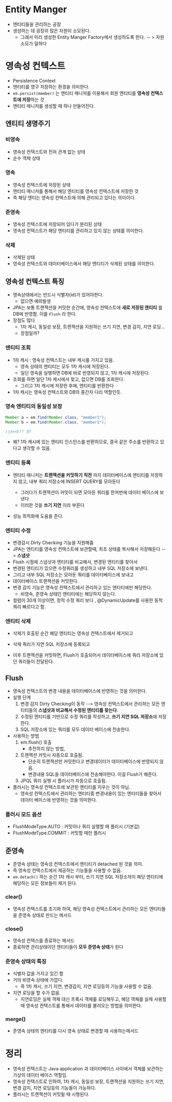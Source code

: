# Entity Manger

- 엔티티들을 관리하는 공장
- 생성하는 데 굉장히 많은 자원이 소모된다.
  - 그래서 미리 생성한 Entity Manger Factory에서 생성하도록 한다. -- > 자원소모가 덜하다



# 영속성 컨텍스트

- Persistence Context
- 엔티티를 영구 저장하는 환경을 의미한다.
- `em.persist(member)` 는 엔티티 매니저를 이용해서 회원 엔티티를 **영속성 컨텍스트에 저장**하는 것
- 엔티티 매니저를 생성할 때 하나 만들어진다.



## 엔티티 생명주기

### 비영속

- 영속성 컨텍스트와 전혀 관계 없는 상태
- 순수 객체 상태

### 영속

- 영속성 컨텍스트에 저장된 상태
- 엔티티 매니저를 통해서 해당 엔티티를 영속성 컨텍스트에 저장한 것
- 즉 해당 엔티는 영속성 컨텍스트에 의해 관리되고 있다는 의미이다.

### 준영속

- 영속성 컨텍스트에 저장되어 있다가 분리된 상태
- 영속성 컨텍스트가 해당 엔티티를 관리하고 있지 않는 상태를 의미한다.

### 삭제

- 삭제된 상태
- 영속성 컨텍스트와 데이터베이스에서 해당 엔티티가 삭제된 상태를 의미한다.



## 영속성 컨텍스트 특징

- 영속상태에서는 반드시 식별자(id)가 있어야한다. 
  - 없으면 예외발생
- JPA는 보통 트랜잭션을 커밋한 순간에, 영속성 컨텍스트에 **새로 저장된 엔티티** 를 DB에 반영함. 이를 `Flush` 라 한다.
- 장점도 많다
  - 1차 캐시, 동일성 보장, 트랜잭션을 지원하는 쓰기 지연, 변경 감지, 지연 로딩...
  - 장점일까?



### 엔티티 조회

- 1차 캐시 : 영속성 컨텍스트는 내부 캐시를 가지고 있음. 
  - 영속 상태의 엔티티는 모두 1차 캐시에 저장된다.
  - 일단 영속을 실행하면 DB에 바로 반영되지 않고, 1차 캐시에 저장된다.
- 조회를 하면 일단 1차 캐시에서 찾고, 없으면 DB를 조회한다.
  - 그리고 1차 캐시에 저장한 후에, 엔티티를 반환한다
- 1차 캐시는 영속성 컨텍스트와 DB의 중간자 다리 역할인듯.



### 영속 엔티티의 동일성 보장

```java
Member a = em.find(Member.class, "member1");
Member b = em.find(Member.class, "member1");

//a==b?? 참!
```

- 왜? 1차 캐시에 있는 엔티티 인스턴스를 반환하므로, 결국 같은 주소를 반환하고 있다고 생각할 수 있음.



### 엔티티 등록

- 엔티티 매니저는 **트랜잭션을 커밋하기 직전** 까지 데이터베이스에 엔티티를 저장하지 않고, 내부 쿼리 저장소에 INSERT QUERY를 모아둔다
  - 그러다가 트랜잭션이 커밋이 되면 모아둔 쿼리를 한꺼번에 데이터 베이스에 보낸다
  - 이러한 것을 **쓰기 지연** 이라 부른다

- 성능 최적화에 도움을 준다.



### 엔티티 수정

- 변경감시 Dirty Checking 기능을 지원해줌
- JPA는 엔티티를 영속성 컨텍스트에 보관할때, 최초 상태를 복사해서 저장해둔다 --> **스냅샷**
- Flush 시점에 스냅샷과 엔티티를 비교해서, 변경된 엔티티를 찾아서
- 변경된 엔티티가 있으면 수정쿼리를 생성하고 내부 SQL 저장소에 보낸다.
- 그리고 내부 SQL 저장소는 모아둔 쿼리를 데이터베이스에 보내고
- 데이터베이스 트랜잭션을 커밋한다.
- 변경 감지 기능은 영속성 컨텍스트에서 관리하고 있는 엔티티에만 해당한다.
  - 비영속, 준영속 상태인 엔티티에는 해당하지 않는다.
- 컬럼이 30개 이상이면, 정적 수정 쿼리 보다 , @DynamicUpdate를 사용한 동적쿼리 빠르다고 함.



### 엔티티 삭제

- 삭제가 호출된 순간 해당 엔티티는 영속성 컨텍스트에서 제거되고

- 삭제 쿼리가 지연 SQL 저장소에 등록되고
- 이후 트랜잭션을 커밋하면, Flush가 호출되어서 데이터베이스에 쿼리 저장소에 있던 쿼리들이 전달된다.



## Flush

- 영속성 컨텍스트의 변경 내용을 데이터베이스에 반영하는 것을 의미한다.
- 실행 단계
  1. 변경 감지 Dirty Checking이 동작 --> 영속성 컨텍스트에서 관리하는 모든 엔티티들의 **스냅샷과 비교해서 수정된 엔티티를 찾는다**.
  2. 수정된 엔티티를 기반으로 수정 쿼리를 작성하고, **쓰기 지연 SQL 저장소**에 저장한다.
  3. SQL 저장소에 있는 쿼리를 모두 데이터 베이스에 전송한다.
- 사용하는 방법
  1. em.flush() 호출
     - 추천하지 않는 방법, 
  2. 트랜잭션 커밋시 자동으로 호출됨.
     - 단순히 트랜잭션만 커밋한다고 변경데이터가 데이터베이스에 반영되지 않음.
     - 변경내용 SQL을 데이터베이스에 전송해야한다. 이걸 Flush가 해준다.
  3. JPQL 쿼리 실행 시 플러시가 자동으로 호출됨.
- 플러시는 영속성 컨텍스트에 보관된 엔티티를 지우는 것이 아님.
  - 영속성 컨텍스트에서 관리하는 엔티티중 변경내용이 있는 엔티티들을 찾아서 데이터 베이스에 반영하는 것을 의미한다.



### 플러시 모드 옵션

- FlushModeType.AUTO : 커밋이나 쿼리 실행할 때 플러시 (기본값)
- FlushModeType.COMMIT : 커밋할 때만 플러시





## 준영속

- 준영속 상태는 영속성 컨텍스트에서 엔티티가 detached 된 것을 의미.
- 즉 영속성 컨텍스트에서 제공하는 기능들을 사용할 수 없음.
- `em.detach()` 하는 순간 1차 캐시 부터, 쓰기 지연 SQL 저장소까지 해당 엔티티에 해당하는 모든 정보들이 제거 된다.



### clear()

- 영속성 컨텍스트를 초기화 하여, 해당 영속성 컨텍스트에서 관리하는 모든 엔티티들을 준영속 상태로 만드는 메서드



### close()

- 영속성 컨텍스를 종료하는 메서드
- 종료하면 관리상태이던 엔티티들이 **모두 준영속 상태**가 된다



### 준영속 상태의 특징

- 식별자 값을 가지고 있긴 함
- 거의 비영속 상태에 가깝다.
  - 즉 1차 캐시, 쓰기 지연, 변경감지, 지연 로딩등의 기능을 사용할 수 없음.
- 지연 로딩을 할 수가 없음.
  - 지연로딩은 실체 객체 대신 프록시 객체를 로딩해두고, 해당 객체를 실제 사용할 때 영속성 컨텍스트를 통해서 데이터를 불러오는 방법을 의미한다.



### merge()

- 준영속 상태의 엔티티를 다시 영속 상태로 변경할 때 사용하는메서드





# 정리

- 영속성 컨텍스트는 Java application  과 데이터베이스 사이에서 객체를 보관하는 가상의 데이터 베이스 역할임.
- 영속성 컨텍스트로 인하여, 1차 캐시, 동일성 보장, 트랜잭션을 지원하는 쓰기 지연, 변경 감지, 지연 로딩등의 기능들이 가능하다.
- 플러시는 트랜잭션이 커밋될 때 시행된다.

